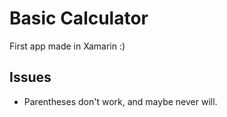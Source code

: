 # Basic Calculator

First app made in Xamarin :)

## Issues
- Parentheses don't work, and maybe never will.
